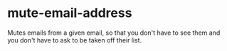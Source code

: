 # mute-email-address
Mutes emails from a given email, so that you don't have to see them and you don't have to ask to be taken off their list.
